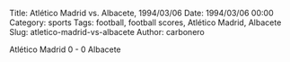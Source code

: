 Title: Atlético Madrid vs. Albacete, 1994/03/06
Date: 1994/03/06 00:00
Category: sports
Tags: football, football scores, Atlético Madrid, Albacete
Slug: atletico-madrid-vs-albacete
Author: carbonero


Atlético Madrid 0 - 0 Albacete
